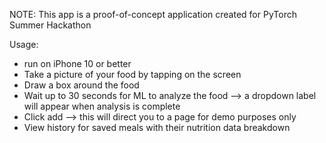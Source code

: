 NOTE: This app is a proof-of-concept application created for PyTorch Summer Hackathon

Usage:

- run on iPhone 10 or better
- Take a picture of your food by tapping on the screen
- Draw a box around the food
- Wait up to 30 seconds for ML to analyze the food --> a dropdown label will appear when analysis is complete
- Click add --> this will direct you to a page for demo purposes only
- View history for saved meals with their nutrition data breakdown

